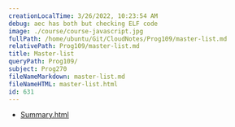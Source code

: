 ```yaml
---
creationLocalTime: 3/26/2022, 10:23:54 AM
debug: aec has both but checking ELF code
image: ./course/course-javascript.jpg
fullPath: /home/ubuntu/Git/CloudNotes/Prog109/master-list.md
relativePath: Prog109/master-list.md
title: Master-list
queryPath: Prog109/
subject: Prog270
fileNameMarkdown: master-list.md
fileNameHTML: master-list.html
id: 631
---
```



<!-- toc -->
<!-- tocstop -->

* [Summary.html](Summary.html)